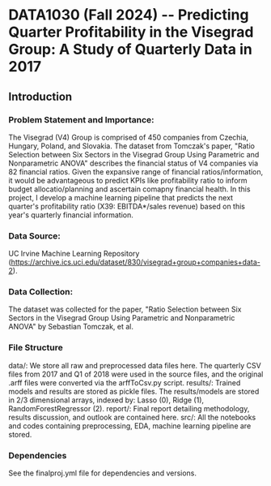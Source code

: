 # DATA1030 (Fall 2024) -- Predicting Quarter Profitability in the Visegrad Group: A Study of Quarterly Data in 2017

## Introduction
### Problem Statement and Importance:
The Visegrad (V4) Group is comprised of 450 companies from Czechia, Hungary, Poland, and Slovakia. The dataset
from Tomczak's paper, "Ratio Selection between Six Sectors in the Visegrad Group Using Parametric and Nonparametric ANOVA"
describes the financial status of V4 companies via 82 financial ratios. Given the expansive range
of financial ratios/information, it would be advantageous to predict KPIs like profitability ratio
to inform budget allocatio/planning and ascertain comapny financial health. In this project, I 
develop a machine learning pipeline that predicts the next quarter's profitability ratio (X39: EBITDA*/sales
revenue) based on this year's quarterly financial information. 


### Data Source: 
UC Irvine Machine Learning Repository (https://archive.ics.uci.edu/dataset/830/visegrad+group+companies+data-2).

### Data Collection: 
The dataset was collected for the paper, "Ratio Selection between Six Sectors in the Visegrad Group Using Parametric and Nonparametric ANOVA" by 
Sebastian Tomczak, et al. 

### File Structure
data/: We store all raw and preprocessed data files here. The quarterly CSV files from 2017 and Q1 of 2018 were used in the source files, and the original .arff files were converted via the 
arffToCsv.py script. 
results/: Trained models and results are stored as pickle files. The results/models are stored in 2/3 dimensional arrays, indexed by: Lasso (0), Ridge (1), RandomForestRegressor (2).
report/: Final report detailing methodology, results discussion, and outlook are contained here.
src/: All the notebooks and codes containing preprocessing, EDA, machine learning pipeline are stored.

### Dependencies
See the finalproj.yml file for dependencies and versions.
